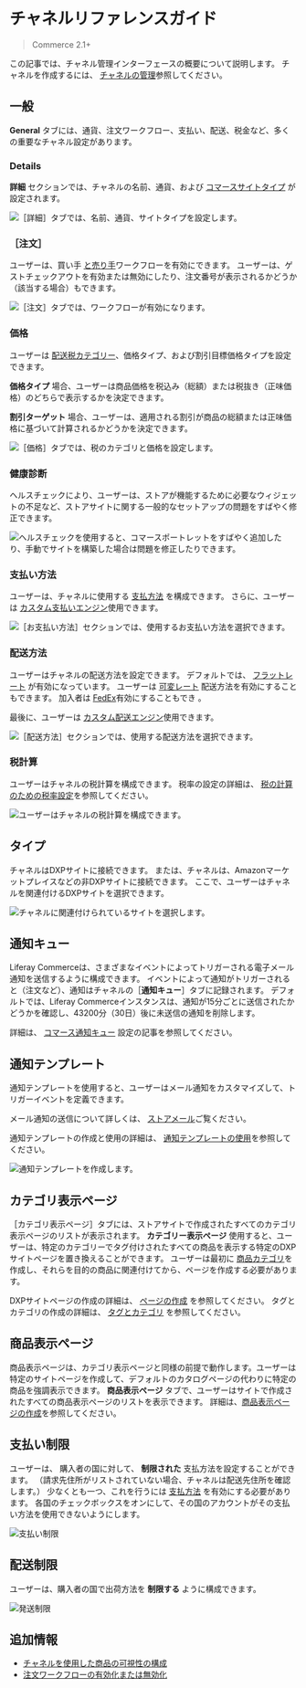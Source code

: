 # チャネルリファレンスガイド

> Commerce 2.1+

この記事では、チャネル管理インターフェースの概要について説明します。 チャネルを作成するには、 [チャネルの管理](./managing-channels.md)参照してください。

<a name="general" />

## 一般

**General** タブには、通貨、注文ワークフロー、支払い、配送、税金など、多くの重要なチャネル設定があります。

### Details

**詳細** セクションでは、チャネルの名前、通貨、および [コマースサイトタイプ](../../../starting-a-store/sites-and-site-types.md) が設定されます。

![［詳細］タブでは、名前、通貨、サイトタイプを設定します。](./channels-reference-guide/images/01.png)

### ［注文］

ユーザーは、買い手 [と売り手](../../../order-management/order-workflows/introduction-to-order-workflows.md)ワークフローを有効にできます。 ユーザーは、ゲストチェックアウトを有効または無効にしたり、注文番号が表示されるかどうか（該当する場合）もできます。

![［注文］タブでは、ワークフローが有効になります。](./channels-reference-guide/images/02.png)

### 価格

ユーザーは [配送税カテゴリー](../../../store-administration/configuring-taxes/creating-tax-categories.md)、価格タイプ、および割引目標価格タイプを設定できます。

**価格タイプ** 場合、ユーザーは商品価格を税込み（総額）または税抜き（正味価格）のどちらで表示するかを決定できます。

**割引ターゲット** 場合、ユーザーは、適用される割引が商品の総額または正味価格に基づいて計算されるかどうかを決定できます。

![［価格］タブでは、税のカテゴリと価格を設定します。](./channels-reference-guide/images/03.png)

### 健康診断

ヘルスチェックにより、ユーザーは、ストアが機能するために必要なウィジェットの不足など、ストアサイトに関する一般的なセットアップの問題をすばやく修正できます。

![ヘルスチェックを使用すると、コマースポートレットをすばやく追加したり、手動でサイトを構築した場合は問題を修正したりできます。](./channels-reference-guide/images/04.png)

### 支払い方法

ユーザーは、チャネルに使用する [支払方法](../../../store-administration/configuring-payment-methods/managing-payment-methods.md) を構成できます。 さらに、ユーザーは [カスタム支払いエンジン](../../../developer-guide/implementing-a-new-payment-method.md)使用できます。

![［お支払い方法］セクションでは、使用するお支払い方法を選択できます。](./channels-reference-guide/images/05.png)

### 配送方法

ユーザーはチャネルの配送方法を設定できます。 デフォルトでは、 [フラットレート](../../../store-administration/configuring-shipping-methods/using-the-flat-rate-shipping-method.md) が有効になっています。 ユーザーは [可変レート](../../../store-administration/configuring-shipping-methods/using-the-variable-rate-shipping-method.md) 配送方法を有効にすることもできます。 加入者は [FedEx](../../../store-administration/configuring-shipping-methods/using-the-fedex-shipping-method.md)有効にすることもでき
 。</p> 

最後に、ユーザーは [カスタム配送エンジン](../../../developer-guide/implementing-a-new-shipping-engine.md)使用できます。

![［配送方法］セクションでは、使用する配送方法を選択できます。](./channels-reference-guide/images/06.png)



### 税計算

ユーザーはチャネルの税計算を構成できます。 税率の設定の詳細は、 [税の計算のための税率設定](../../store-administration/configuring-taxes/setting-rates-for-tax-calculations.md)を参照してください。

![ユーザーはチャネルの税計算を構成できます。](./channels-reference-guide/images/07.png)



<a name="type" />

## タイプ

チャネルはDXPサイトに接続できます。 または、チャネルは、Amazonマーケットプレイスなどの非DXPサイトに接続できます。 ここで、ユーザーはチャネルを関連付けるDXPサイトを選択できます。

![チャネルに関連付けられているサイトを選択します。](./channels-reference-guide/images/10.png)



<a name="notification-queue" />

## 通知キュー

Liferay Commerceは、さまざまなイベントによってトリガーされる電子メール通知を送信するように構成できます。 イベントによって通知がトリガーされると（注文など）、通知はチャネルの［**通知キュー**］タブに記録されます。 デフォルトでは、Liferay Commerceインスタンスは、通知が15分ごとに送信されたかどうかを確認し、43200分（30日）後に未送信の通知を削除します。

詳細は、 [コマース通知キュー](../../../store-administration/sending-emails/configuring-the-commerce-notification-queue.md) 設定の記事を参照してください。



<a name="notification-templates" />

## 通知テンプレート

通知テンプレートを使用すると、ユーザーはメール通知をカスタマイズして、トリガーイベントを定義できます。

メール通知の送信について詳しくは、 [ストアメール](../../../store-administration/sending-emails/store-emails.md)ご覧ください。

通知テンプレートの作成と使用の詳細は、 [通知テンプレートの使用](../../../store-administration/sending-emails/using-notification-templates.md)を参照してください。

![通知テンプレートを作成します。](./channels-reference-guide/images/11.png)



<a name="category-display-pages" />

## カテゴリ表示ページ

［カテゴリ表示ページ］タブには、ストアサイトで作成されたすべてのカテゴリ表示ページのリストが表示されます。 **カテゴリー表示ページ** 使用すると、ユーザーは、特定のカテゴリーでタグ付けされたすべての商品を表示する特定のDXPサイトページを置き換えることができます。 ユーザーは最初に [商品カテゴリ](../../managing-a-catalog/creating-and-managing-products/products/organizing-your-catalog-with-product-categories.md)を作成し、それらを目的の商品に関連付けてから、ページを作成する必要があります。

DXPサイトページの作成の詳細は、 [ページの作成](https://learn.liferay.com/dxp/latest/ja/site-building/creating_pages.html) を参照してください。 タグとカテゴリの作成の詳細は、 [タグとカテゴリ](https://learn.liferay.com/dxp/latest/ja/content-authoring-and-management/tags_and_categories.html) を参照してください。



<a name="product-display-pages" />

## 商品表示ページ

商品表示ページは、カテゴリ表示ページと同様の前提で動作します。ユーザーは特定のサイトページを作成して、デフォルトのカタログページの代わりに特定の商品を強調表示できます。 **商品表示ページ** タブで、ユーザーはサイトで作成されたすべての商品表示ページのリストを表示できます。 詳細は、[商品表示ページの作成](../../creating-store-content/creating-product-display-pages.md)を参照してください。



<a name="payment-restrictions" />

## 支払い制限

ユーザーは、 購入者の国に対して、 **制限された** 支払方法を設定することができます。 （請求先住所がリストされていない場合、チャネルは配送先住所を確認します。） 少なくとも一つ、これを行うには [支払方法](../../../store-administration/configuring-payment-methods/managing-payment-methods.md) を有効にする必要があります。 各国のチェックボックスをオンにして、その国のアカウントがその支払い方法を使用できないようにします。

![支払い制限](./channels-reference-guide/images/08.png)



<a name="shipping-restrictions" />

## 配送制限

ユーザーは、購入者の国で出荷方法を **制限する** ように構成できます。

![発送制限](./channels-reference-guide/images/09.png)

<!--
## Punch Out

Users can manage their Punch Out procurement systems from here. Purchasing the additional Liferay Commerce Connector to PunchOut2Go ("PunchOut2Go Connector") is required. See [Liferay Commerce Connector to PunchOut2Go]() for more information.

-->



<a name="additional-information" />

## 追加情報

* [チャネルを使用した商品の可視性の構成](./configuring-product-visibility-using-channels.md)
* [注文ワークフローの有効化または無効化](../../../order-management/order-workflows/enabling-or-disabling-order-workflows.md)
